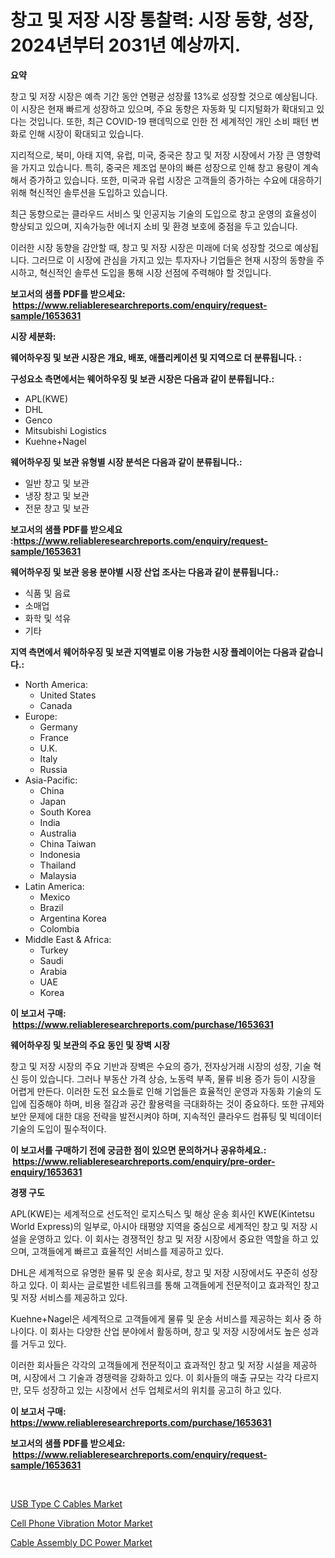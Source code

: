 <p><h1>창고 및 저장 시장 통찰력: 시장 동향, 성장, 2024년부터 2031년 예상까지.</h1></p><p><strong>요약</strong></p>
<p><p>창고 및 저장 시장은 예측 기간 동안 연평균 성장률 13%로 성장할 것으로 예상됩니다. 이 시장은 현재 빠르게 성장하고 있으며, 주요 동향은 자동화 및 디지털화가 확대되고 있다는 것입니다. 또한, 최근 COVID-19 팬데믹으로 인한 전 세계적인 개인 소비 패턴 변화로 인해 시장이 확대되고 있습니다.</p><p>지리적으로, 북미, 아태 지역, 유럽, 미국, 중국은 창고 및 저장 시장에서 가장 큰 영향력을 가지고 있습니다. 특히, 중국은 제조업 분야의 빠른 성장으로 인해 창고 용량이 계속해서 증가하고 있습니다. 또한, 미국과 유럽 시장은 고객들의 증가하는 수요에 대응하기 위해 혁신적인 솔루션을 도입하고 있습니다.</p><p>최근 동향으로는 클라우드 서비스 및 인공지능 기술의 도입으로 창고 운영의 효율성이 향상되고 있으며, 지속가능한 에너지 소비 및 환경 보호에 중점을 두고 있습니다.</p><p>이러한 시장 동향을 감안할 때, 창고 및 저장 시장은 미래에 더욱 성장할 것으로 예상됩니다. 그러므로 이 시장에 관심을 가지고 있는 투자자나 기업들은 현재 시장의 동향을 주시하고, 혁신적인 솔루션 도입을 통해 시장 선점에 주력해야 할 것입니다.</p></p>
<p><strong>보고서의 샘플 PDF를 받으세요: &nbsp;<a href="https://www.reliableresearchreports.com/enquiry/request-sample/1653631">https://www.reliableresearchreports.com/enquiry/request-sample/1653631</a></strong></p>
<p><strong>시장 세분화:</strong></p>
<p><strong> 웨어하우징 및 보관 시장은 개요, 배포, 애플리케이션 및 지역으로 더 분류됩니다. :</strong></p>
<p><strong>구성요소 측면에서는 웨어하우징 및 보관 시장은 다음과 같이 분류됩니다.:</strong></p>
<p><ul><li>APL(KWE)</li><li>DHL</li><li>Genco</li><li>Mitsubishi Logistics</li><li>Kuehne+Nagel</li></ul></p>
<p><strong> 웨어하우징 및 보관 유형별 시장 분석은 다음과 같이 분류됩니다.:</strong></p>
<p><ul><li>일반 창고 및 보관</li><li>냉장 창고 및 보관</li><li>전문 창고 및 보관</li></ul></p>
<p><strong>보고서의 샘플 PDF를 받으세요 :<a href="https://www.reliableresearchreports.com/enquiry/request-sample/1653631">https://www.reliableresearchreports.com/enquiry/request-sample/1653631</a></strong></p>
<p><strong> 웨어하우징 및 보관 응용 분야별 시장 산업 조사는 다음과 같이 분류됩니다.:</strong></p>
<p><ul><li>식품 및 음료</li><li>소매업</li><li>화학 및 석유</li><li>기타</li></ul></p>
<p><strong>지역 측면에서 웨어하우징 및 보관 지역별로 이용 가능한 시장 플레이어는 다음과 같습니다.:</strong></p>
<p><ul>
    <li>
        North America:
        <ul>
            <li>United States</li>
            <li>Canada</li>
        </ul>
    </li>
    <li>
        Europe:
        <ul>
            <li>Germany</li>
            <li>France</li>
            <li>U.K.</li>
            <li>Italy</li>
            <li>Russia</li>
        </ul>
    </li>
    <li>
        Asia-Pacific:
        <ul>
            <li>China</li>
            <li>Japan</li>
            <li>South Korea</li>
            <li>India</li>
            <li>Australia</li>
            <li>China Taiwan</li>
            <li>Indonesia</li>
            <li>Thailand</li>
            <li>Malaysia</li>
        </ul>
    </li>
    <li>
        Latin America:
        <ul>
            <li>Mexico</li>
            <li>Brazil</li>
            <li>Argentina Korea</li>
            <li>Colombia</li>
        </ul>
    </li>
    <li>
        Middle East & Africa:
        <ul>
            <li>Turkey</li>
            <li>Saudi</li>
            <li>Arabia</li>
            <li>UAE</li>
            <li>Korea</li>
        </ul>
    </li>
    </ul></p>
<p><strong>이 보고서 구매: &nbsp;<a href="https://www.reliableresearchreports.com/purchase/1653631">https://www.reliableresearchreports.com/purchase/1653631</a></strong></p>
<p><strong>웨어하우징 및 보관의 주요 동인 및 장벽 시장</strong></p>
<p><p>창고 및 저장 시장의 주요 기반과 장벽은 수요의 증가, 전자상거래 시장의 성장, 기술 혁신 등이 있습니다. 그러나 부동산 가격 상승, 노동력 부족, 물류 비용 증가 등이 시장을 어렵게 만든다. 이러한 도전 요소들로 인해 기업들은 효율적인 운영과 자동화 기술의 도입에 집중해야 하며, 비용 절감과 공간 활용력을 극대화하는 것이 중요하다. 또한 규제와 보안 문제에 대한 대응 전략을 발전시켜야 하며, 지속적인 클라우드 컴퓨팅 및 빅데이터 기술의 도입이 필수적이다.</p></p>
<p><strong>이 보고서를 구매하기 전에 궁금한 점이 있으면 문의하거나 공유하세요.: &nbsp;<a href="https://www.reliableresearchreports.com/enquiry/pre-order-enquiry/1653631">https://www.reliableresearchreports.com/enquiry/pre-order-enquiry/1653631</a></strong></p>
<p><strong>경쟁 구도</strong></p>
<p><p>APL(KWE)는 세계적으로 선도적인 로지스틱스 및 해상 운송 회사인 KWE(Kintetsu World Express)의 일부로, 아시아 태평양 지역을 중심으로 세계적인 창고 및 저장 시설을 운영하고 있다. 이 회사는 경쟁적인 창고 및 저장 시장에서 중요한 역할을 하고 있으며, 고객들에게 빠르고 효율적인 서비스를 제공하고 있다.</p><p>DHL은 세계적으로 유명한 물류 및 운송 회사로, 창고 및 저장 시장에서도 꾸준히 성장하고 있다. 이 회사는 글로벌한 네트워크를 통해 고객들에게 전문적이고 효과적인 창고 및 저장 서비스를 제공하고 있다.</p><p>Kuehne+Nagel은 세계적으로 고객들에게 물류 및 운송 서비스를 제공하는 회사 중 하나이다. 이 회사는 다양한 산업 분야에서 활동하며, 창고 및 저장 시장에서도 높은 성과를 거두고 있다.</p><p>이러한 회사들은 각각의 고객들에게 전문적이고 효과적인 창고 및 저장 시설을 제공하며, 시장에서 그 기술과 경쟁력을 강화하고 있다. 이 회사들의 매출 규모는 각각 다르지만, 모두 성장하고 있는 시장에서 선두 업체로서의 위치를 공고히 하고 있다.</p></p>
<p><strong>이 보고서 구매: &nbsp; <a href="https://www.reliableresearchreports.com/purchase/1653631">https://www.reliableresearchreports.com/purchase/1653631</a></strong></p>
<p><strong>보고서의 샘플 PDF를 받으세요: &nbsp;<a href="https://www.reliableresearchreports.com/enquiry/request-sample/1653631">https://www.reliableresearchreports.com/enquiry/request-sample/1653631</a></strong><strong></strong></p>
<p>&nbsp;</p>
<p><p><a href="https://medium.com/@warren.edmunds45645/usb-type-c-cables-market-analysis-its-cagr-market-segmentation-and-global-industry-overview-b14ef914b706">USB Type C Cables Market</a></p><p><a href="https://github.com/PeterParrish5/Market-Research-Report-List-4/blob/main/cell-phone-vibration-motor-market.md">Cell Phone Vibration Motor Market</a></p><p><a href="https://medium.com/@candicecromwelld63/cable-assembly-dc-power-market-insight-market-trends-growth-forecasted-from-2024-to-2031-5c547f98e840">Cable Assembly DC Power Market</a></p></p>